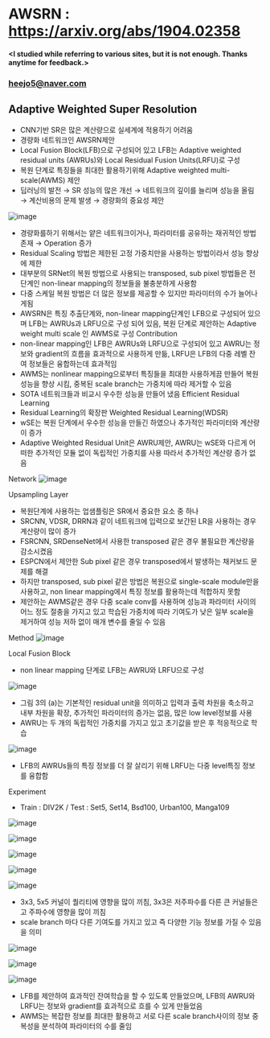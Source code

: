 # AWSRN : https://arxiv.org/abs/1904.02358

#### <I studied while referring to various sites, but it is not enough. Thanks anytime for feedback.>
### <heejo5@naver.com>

Adaptive Weighted Super Resolution
--------------------------------------------------------------------------

* CNN기반 SR은 많은 계산량으로 실세계에 적용하기 어려움
* 경량화 네트워크인 AWSRN제안
* Local Fusion Block(LFB)으로 구성되어 있고 LFB는 Adaptive weighted residual units (AWRUs)와 Local Residual Fusion Units(LRFU)로 구성
* 복원 단계로 특징들을 최대한 활용하기위해 Adaptive weighted multi-scale(AWMS) 제안
* 딥러닝의 발전 → SR 성능의 많은 개선 → 네트워크의 깊이를 늘리며 성능을 올림 → 계산비용의 문제 발생 → 경량화의 중요성 제안 

![image](https://user-images.githubusercontent.com/61686244/108205349-4ef2bb00-7168-11eb-9d4c-073876da43ad.png)

* 경량화를하기 위해서는 얕은 네트워크이거나, 파라미터를 공유하는 재귀적인 방법 존재 → Operation 증가
* Residual Scaling 방법은 제한된 고정 가중치만을 사용하는 방법이라서 성능 향상에 제한
* 대부분의 SRNet의 복원 방법으로 사용되는 transposed, sub pixel 방법들은 전 단계인 non-linear mapping의 정보들을 불충분하게 사용함
* 다중 스케일 복원 방법은 더 많은 정보를 제공할 수 있지만 파라미터의 수가 늘어나게됨 
* AWSRN은 특징 추출단계와, non-linear mapping단계인 LFB으로 구성되어 있으며 LFB는 AWRUs과 LRFU으로 구성 되어 있음, 복원 단계로 제안하는 Adaptive weight multi scale 인 AWMS로 구성
Contribution
* non-linear mapping인 LFB은 AWRUs와 LRFU으로 구성되어 있고 AWRU는 정보와 gradient의 흐름을 효과적으로 사용하게 만듦, LRFU은 LFB의 다중 레벨 잔여 정보들은 융합하는데 효과적임
* AWMS는 nonlinear mapping으로부터 특징들을 최대한 사용하게끔 만들어 복원 성능을 향상 시킴, 중복된 scale branch는 가중치에 따라 제거할 수 있음 
* SOTA 네트워크들과 비교시 우수한 성능을 만들어 냈음
Efficient Residual Learning
* Residual Learning의 확장판 Weighted Residual Learning(WDSR)
* wSE는 복원 단계에서 우수한 성능을 만들긴 하였으나 추가적인 파라미터와 계산량이 증가
* Adaptive Weighted Residual Unit은 AWRU제안, AWRU는 wSE와 다르게 어떠한 추가적인 모듈 없이 독립적인 가중치를 사용 따라서 추가적인 계산량 증가 없음 

Network
![image](https://user-images.githubusercontent.com/61686244/108205741-d0e2e400-7168-11eb-84b6-763da344694c.png)

Upsampling Layer
* 복원단계에 사용하는 업샘플링은 SR에서 중요한 요소 중 하나 
* SRCNN, VDSR, DRRN과 같이 네트워크에 입력으로 보간된 LR을 사용하는 경우 계산량이 많이 증가
* FSRCNN, SRDenseNet에서 사용한 transposed 같은 경우 불필요한 계산량을 감소시켰음
* ESPCN에서 제안한 Sub pixel 같은 경우 transposed에서 발생하는 채커보드 문제를 해결 
* 하지만 transposed, sub pixel 같은 방법은 복원으로 single-scale module만을 사용하고, non linear mapping에서 특징 정보를 활용하는데 적합하지 못함 
* 제안하는 AWMS같은 경우 다중 scale conv를 사용하며 성능과 파라미터 사이의 어느 정도 절충을 가지고 있고 학습된 가중치에 따라 기여도가 낮은 일부 scale을 제거하여 성능 저하 없이 매개 변수를 줄일 수 있음 

Method
![image](https://user-images.githubusercontent.com/61686244/108206959-7185d380-716a-11eb-8e44-73ce0403afd6.png)

Local Fusion Block
* non linear mapping 단계로 LFB는 AWRU와 LRFU으로 구성

![image](https://user-images.githubusercontent.com/61686244/108207027-882c2a80-716a-11eb-811f-b6cdfd125d86.png)

* 그림 3의 (a)는 기본적인 residual unit을 의미하고 입력과 출력 차원을 축소하고 내부 차원을 확장, 추가적인 파라미터의 증가는 없음, 많은 low level정보를 사용 
* AWRU는 두 개의 독립적인 가중치를 가지고 있고 초기값을 받은 후 적응적으로 학습

![image](https://user-images.githubusercontent.com/61686244/108207198-c1fd3100-716a-11eb-975c-5d36c40c4db9.png)

* LFB의 AWRUs들의 특징 정보를 더 잘 살리기 위해 LRFU는 다중 level특징 정보를 융합함

Experiment
* Train : DIV2K / Test : Set5, Set14, Bsd100, Urban100, Manga109

![image](https://user-images.githubusercontent.com/61686244/108207285-e48f4a00-716a-11eb-9f80-bb63c94e909b.png)

![image](https://user-images.githubusercontent.com/61686244/108207293-e8bb6780-716a-11eb-970a-aa87aa8dfda3.png)

![image](https://user-images.githubusercontent.com/61686244/108207311-ece78500-716a-11eb-924e-71aea5e4402d.png)

![image](https://user-images.githubusercontent.com/61686244/108207327-f244cf80-716a-11eb-90e4-3d1b9035e7a8.png)

![image](https://user-images.githubusercontent.com/61686244/108207336-f53fc000-716a-11eb-83b6-30855de5a079.png)

* 3x3, 5x5 커널이 퀄리티에 영향을 많이 끼침,  3x3은 저주파수를 다른 큰 커널들은 고 주파수에 영향을 많이 끼침
* scale branch 마다 다른 기여도를 가지고 있고 즉 다양한 기능 정보를 가질 수 있음을 의미

![image](https://user-images.githubusercontent.com/61686244/108207368-012b8200-716b-11eb-9434-ec95a40549c6.png)

![image](https://user-images.githubusercontent.com/61686244/108207378-04bf0900-716b-11eb-811c-8e1ea133eca5.png)

![image](https://user-images.githubusercontent.com/61686244/108207389-07b9f980-716b-11eb-8df8-af5187f75bc6.png)

* LFB를 제안하여 효과적인 잔여학습을 할 수 있도록 만들었으며, LFB의 AWRU와 LRFU는 정보와 gradient를 효과적으로 흐를 수 있게 만들었음
* AWMS는 복잡한 정보를 최대한 활용하고 서로 다른 scale branch사이의 정보 중복성을 분석하여 파라미터의 수를 줄임 










